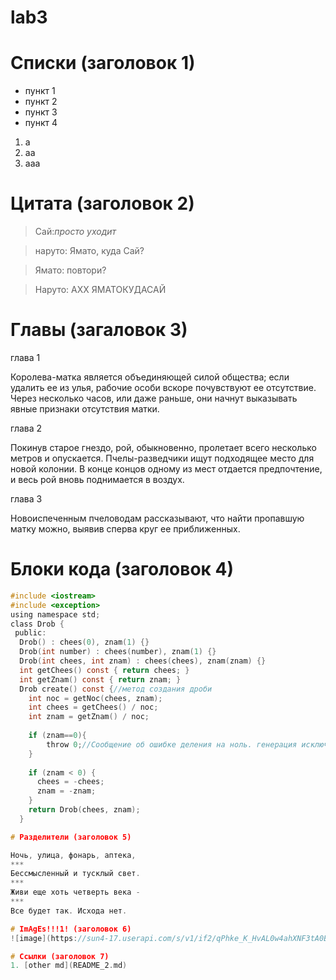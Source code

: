 # lab3
# Списки (заголовок 1)
- пункт 1
- пункт 2
- пункт 3
- пункт 4

1. а
2. аа
3. ааа

# Цитата (заголовок 2)
> Сай:*просто уходит*

> наруто: Ямато, куда Сай?

> Ямато: повтори?

> Наруто: АХХ ЯМАТОКУДАСАЙ

# Главы (загаловок 3)
глава 1

Королева-матка является объединяющей силой общества; если удалить ее из улья, рабочие особи вскоре почувствуют ее отсутствие. Через несколько часов, или даже раньше, они начнут выказывать явные признаки отсутствия матки.

глава 2

Покинув старое гнездо, рой, обыкновенно, пролетает всего несколько метров и опускается. Пчелы-разведчики ищут подходящее место для новой колонии. В конце концов одному из мест отдается предпочтение, и весь рой вновь поднимается в воздух.

глава 3

Новоиспеченным пчеловодам рассказывают, что найти пропавшую матку можно, выявив сперва круг ее приближенных.

# Блоки кода (заголовок 4)
```c
#include <iostream>
#include <exception>
using namespace std;
class Drob {
 public:
  Drob() : chees(0), znam(1) {}
  Drob(int number) : chees(number), znam(1) {}
  Drob(int chees, int znam) : chees(chees), znam(znam) {}
  int getChees() const { return chees; }
  int getZnam() const { return znam; }
  Drob create() const {//метод создания дроби
    int noc = getNoc(chees, znam);
    int chees = getChees() / noc;
    int znam = getZnam() / noc;
    
	if (znam==0){
    	throw 0;//Сообщение об ошибке деления на ноль. генерация исключения
	}
	
    if (znam < 0) {
      chees = -chees;
      znam = -znam;
    }
    return Drob(chees, znam);
  }

# Разделители (заголовок 5)

Ночь, улица, фонарь, аптека,
***
Бессмысленный и тусклый свет.
***
Живи еще хоть четверть века -
***
Все будет так. Исхода нет.

# ImAgEs!!!1! (заголовок 6)
![image](https://sun4-17.userapi.com/s/v1/if2/qPhke_K_HvAL0w4ahXNF3tA0B02o3oZuzOubuRggInpJt2dlVA_79qYJeRW0k46Ppdf6YPqclRvtIcnBgE5uTffr.jpg?size=598x598&quality=96&type=album)

# Ссылки (заголовок 7)
1. [other md](README_2.md)
